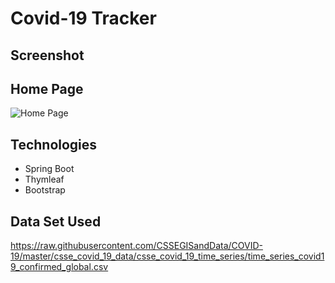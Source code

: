 # Covid-19 Tracker

## **Screenshot**

## **Home Page**

![Home Page](/README/HomePage.JPG)

## **Technologies**

* Spring Boot
* Thymleaf
* Bootstrap

## **Data Set Used**

https://raw.githubusercontent.com/CSSEGISandData/COVID-19/master/csse_covid_19_data/csse_covid_19_time_series/time_series_covid19_confirmed_global.csv
